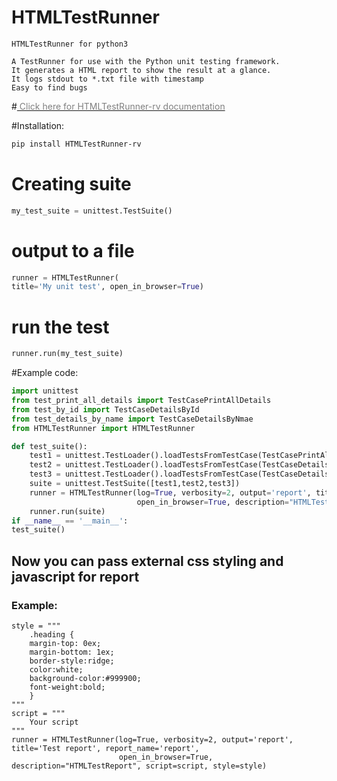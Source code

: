 # HTMLTestRunner
```text
HTMLTestRunner for python3 

A TestRunner for use with the Python unit testing framework. 
It generates a HTML report to show the result at a glance.
It logs stdout to *.txt file with timestamp
Easy to find bugs
```
#[<span style="color: grey;"> Click here for HTMLTestRunner-rv documentation</span>](https://ravikiranb36.github.io/htmltestrunner-rv.github.io/)

#Installation:
```bash
pip install HTMLTestRunner-rv
```

# Creating suite
```python
my_test_suite = unittest.TestSuite()
```

# output to a file
```python
runner = HTMLTestRunner(
title='My unit test', open_in_browser=True)
```

# run the test
```python
runner.run(my_test_suite)
```

#Example code:
```python
import unittest
from test_print_all_details import TestCasePrintAllDetails
from test_by_id import TestCaseDetailsById
from test_details_by_name import TestCaseDetailsByNmae
from HTMLTestRunner import HTMLTestRunner

def test_suite():
    test1 = unittest.TestLoader().loadTestsFromTestCase(TestCasePrintAllDetails)
    test2 = unittest.TestLoader().loadTestsFromTestCase(TestCaseDetailsById)
    test3 = unittest.TestLoader().loadTestsFromTestCase(TestCaseDetailsByNmae)
    suite = unittest.TestSuite([test1,test2,test3])
    runner = HTMLTestRunner(log=True, verbosity=2, output='report', title='Test report', report_name='report',
                            open_in_browser=True, description="HTMLTestReport")
    runner.run(suite)
if __name__ == '__main__':
test_suite()
```
## Now you can pass external css styling and javascript for report
### Example:
```
style = """
    .heading {
    margin-top: 0ex;
    margin-bottom: 1ex;
    border-style:ridge;
    color:white;
    background-color:#999900;
    font-weight:bold;
    }
"""
script = """
    Your script
"""
runner = HTMLTestRunner(log=True, verbosity=2, output='report', title='Test report', report_name='report',
                        open_in_browser=True, description="HTMLTestReport", script=script, style=style)
```